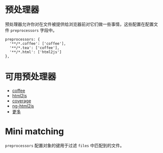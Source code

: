 # 预处理器

预处理器允许你对在文件被提供给浏览器前对它们做一些事情，这些配置在配置文件 ```preprocessors``` 字段中。
```
preprocessors: {
  '**/*.coffee': ['coffee'],
  '**/*.tea': ['coffee'],
  '**/*.html': ['html2js']
},
```

# 可用预处理器

* [coffee](https://github.com/karma-runner/karma-coffee-preprocessor)
* [html2js](https://github.com/karma-runner/karma-html2js-preprocessor)
* [coverage](https://github.com/karma-runner/karma-coverage)
* [ng-html2js](https://github.com/karma-runner/karma-ng-html2js-preprocessor)
* [更多](https://www.npmjs.com/browse/keyword/karma-preprocessor)

# Mini matching

```preprocessors``` 配置对象的键用于过滤 ```files``` 中匹配到的文件。